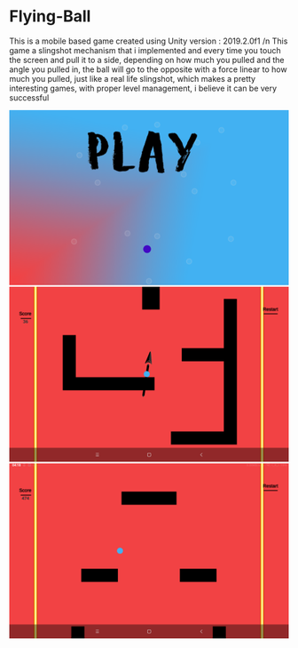 # Flying-Ball


This is a mobile based game created using Unity version : 2019.2.0f1 /n
This game a slingshot mechanism that i implemented and every time you touch the screen and pull it to a side, depending on how much you pulled and the angle you pulled in, the ball will go to the opposite with a force linear to how much you pulled, just like a real life slingshot, which makes a pretty interesting games, with proper level management, i believe it can be very successful 

![Alt text](Screenshot_2021-06-23-04-17-09-481_com.AAA.FlyingbALL2.png?raw=true "Mainmenu")
![Alt text](Screenshot_2021-06-23-04-17-51-469_com.AAA.FlyingbALL2.png?raw=true "Gameplay1")
![Alt text](Screenshot_2021-06-23-04-18-43-342_com.AAA.FlyingbALL2.png?raw=true "Gameplay2")